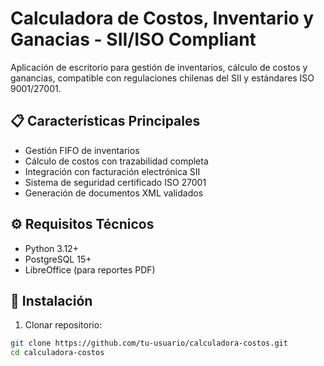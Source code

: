 # Calculadora de Costos, Inventario y Ganacias - SII/ISO Compliant

Aplicación de escritorio para gestión de inventarios, cálculo de costos y ganancias, compatible con regulaciones chilenas del SII y estándares ISO 9001/27001.

## 📋 Características Principales
- Gestión FIFO de inventarios
- Cálculo de costos con trazabilidad completa
- Integración con facturación electrónica SII
- Sistema de seguridad certificado ISO 27001
- Generación de documentos XML validados

## ⚙️ Requisitos Técnicos
- Python 3.12+
- PostgreSQL 15+
- LibreOffice (para reportes PDF)

## 🚀 Instalación
1. Clonar repositorio:
```bash
git clone https://github.com/tu-usuario/calculadora-costos.git
cd calculadora-costos
